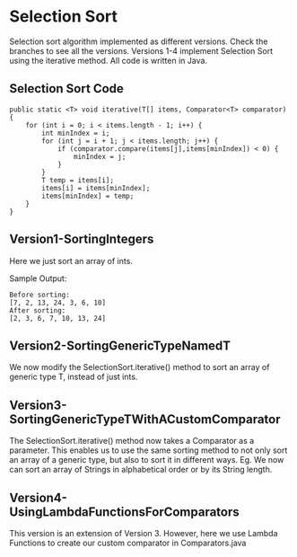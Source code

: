 # Selection Sort

Selection sort algorithm implemented as different versions. Check the branches to see all the versions.
Versions 1-4 implement Selection Sort using the iterative method. All code is written in Java.

## Selection Sort Code

```
public static <T> void iterative(T[] items, Comparator<T> comparator) {
    for (int i = 0; i < items.length - 1; i++) {
        int minIndex = i;
        for (int j = i + 1; j < items.length; j++) {
            if (comparator.compare(items[j],items[minIndex]) < 0) {
                minIndex = j;
            }
        }
        T temp = items[i];
        items[i] = items[minIndex];
        items[minIndex] = temp;
    }
}
```

## Version1-SortingIntegers

Here we just sort an array of ints.

Sample Output:
```
Before sorting:
[7, 2, 13, 24, 3, 6, 10]
After sorting:
[2, 3, 6, 7, 10, 13, 24]
```

## Version2-SortingGenericTypeNamedT

We now modify the SelectionSort.iterative() method to sort an array of generic type T, instead of just ints.

## Version3-SortingGenericTypeTWithACustomComparator

The SelectionSort.iterative() method now takes a Comparator as a parameter. This enables us to use the same sorting 
method to not only sort an array of a generic type, but also to sort it in different ways. Eg. We now can sort an array 
of Strings in alphabetical order or by its String length. 

## Version4-UsingLambdaFunctionsForComparators

This version is an extension of Version 3. However, here we use Lambda Functions to create our custom comparator in 
Comparators.java